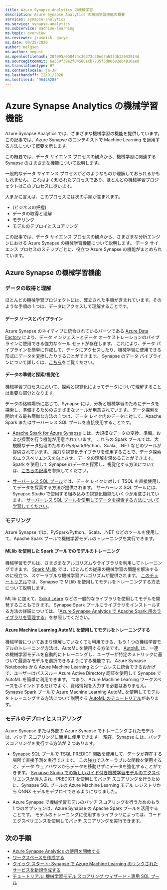 ```yaml
---
title: Azure Synapse Analytics の機械学習
description: Azure Synapse Analytics の機械学習機能の概要
services: synapse-analytics
ms.service: synapse-analytics
ms.subservice: machine-learning
ms.topic: overview
ms.reviewer: jrasnick, garye
ms.date: 09/25/2020
author: nelgson
ms.author: negust
ms.openlocfilehash: 20f095a058434c36373c30ed2a633db12643814d
ms.sourcegitcommit: 6a350f39e2f04500ecb7235f5d88682eb4910ae8
ms.translationtype: HT
ms.contentlocale: ja-JP
ms.lasthandoff: 12/01/2020
ms.locfileid: "96448285"
---
```

# <a name="machine-learning-capabilities-in-azure-synapse-analytics"></a>Azure Synapse Analytics の機械学習機能

Azure Synapse Analytics では、さまざまな機械学習の機能を提供しています。 この記事では、Azure Synapse のコンテキストで Machine Learning を適用する方法について概要を示します。

この概要では、データ サイエンス プロセスの観点から、機械学習に関連する Synapse のさまざまな機能について説明します。

一般的なデータ サイエンス プロセスがどのようなものか理解しておられるかもしれません。 これはよく知られたプロセスであり、ほとんどの機械学習プロジェクトはこのプロセスに従います。

大まかに言えば、このプロセスには次の手順が含まれます。
* (ビジネスの把握)
* データの取得と理解
* モデリング
* モデルのデプロイとスコアリング

この記事では、データ サイエンス プロセスの観点から、さまざまな分析エンジンにおける Azure Synapse の機械学習機能について説明します。 データ サイエンス プロセスのステップごとに、役立つ Azure Synapse の機能がまとめられています。

## <a name="azure-synapse-machine-learning-capabilities"></a>Azure Synapse の機械学習機能

### <a name="data-acquisition-and-understanding"></a>データの取得と理解

ほとんどの機械学習プロジェクトには、確立された手順が含まれています。そのような手順の 1 つは、データにアクセスして理解することです。

#### <a name="data-source-and-pipelines"></a>データ ソースとパイプライン

Azure Synapse のネイティブに統合されているパーツである [Azure Data Factory](/azure/data-factory/introduction) により、データ インジェストとデータ オーケストレーションのパイプラインに使用できる強力なツール セットが存在します。 これにより、データ パイプラインを簡単に作成して、データにアクセスしたり、機械学習に使用できる形式にデータを変換したりすることができます。 Synapse のデータ パイプラインについて詳しくは、[こちら](/azure/data-factory/concepts-pipelines-activities?toc=/azure/synapse-analytics/toc.json&bc=/azure/synapse-analytics/breadcrumb/toc.json)をご覧ください。 

#### <a name="data-preparation-and-explorationvisualization"></a>データの準備と探索/視覚化

機械学習プロセスにおいて、探索と視覚化によってデータについて理解することは重要な部分となります。

データの格納場所に応じて、Synapse には、分析と機械学習のためにデータを探索し、準備するためのさまざまなツールが用意されています。 データ探索を開始する最も簡単な方法の 1 つは、データ レイク内のデータに対して、Apache Spark またはサーバーレス SQL プールを直接使用することです。

* [Apache Spark for Azure Synapse](../spark/apache-spark-overview.md) には、大規模なデータの変換、準備、および探索を行う機能が用意されています。 これらの Spark プールでは、大規模なデータ処理のための PySpark/Python、Scala、.NET などのツールが提供されています。 強力な視覚化ライブラリを使用することで、データ探索のエクスペリエンスを向上させ、データの理解を深めることができます。 Spark を使用して Synapse のデータを探索し、視覚化する方法については、[こちらの記事](../get-started-analyze-spark.md)を参照してください。

* [サーバーレス SQL プール](../sql/on-demand-workspace-overview.md)では、データ レイクに対して TSQL を直接使用してデータを探索する方法が提供されます。 サーバーレス SQL プールには、Synapse Studio で使用する組み込みの視覚化機能もいくつか用意されています。 [サーバーレス SQL プールを使用してデータを探索する方法について学習してください](../get-started-analyze-sql-on-demand.md)。

### <a name="modeling"></a>モデリング

Azure Synapse では、PySpark/Python、Scala、.NET などのツールを使用して、Apache Spark プールで機械学習モデルのトレーニングを実行できます。

#### <a name="train-models-on-spark-pools-with-mllib"></a>MLlib を使用した Spark プールでのモデルのトレーニング

機械学習モデルは、さまざまなアルゴリズムやライブラリを利用してトレーニングできます。 [Spark MLlib](http://spark.apache.org/docs/latest/ml-guide.html) では、ほとんどの従来の機械学習の問題を解決するのに役立つ、スケーラブルな機械学習アルゴリズムが提供されます。 [このチュートリアル](../spark/apache-spark-machine-learning-mllib-notebook.md)では、Synapse で MLlib を使用してモデルをトレーニングする方法について説明します。

MLlib に加えて、[Scikit Learn](https://scikit-learn.org/stable/) などの一般的なライブラリを使用してモデルを開発することもできます。 Synapse Spark プールにライブラリをインストールする方法の詳細については、「[Azure Synapse Analytics で Apache Spark 用のライブラリを管理する](../spark/apache-spark-azure-portal-add-libraries.md)」を参照してください。

#### <a name="train-models-with-azure-machine-learning-automl"></a>Azure Machine Learning AutoML を使用してモデルをトレーニングする

機械学習についてあまり理解していなくても利用できる、もう 1 つの機械学習モデルのトレーニング方法は、AutoML を使用する方法です。 [AutoML](/azure/machine-learning/concept-automated-ml) は、一連の機械学習モデルを自動的にトレーニングし、ユーザーが特定のメトリックに基づいて最適なモデルを選択できるようにする機能です。 Azure Synapse Notebooks から Azure Machine Learning とシームレスに統合できるおかげで、ユーザーはパススルー Azure Active Directory 認証を使用して Synapse で AutoML を簡単に利用できます。  つまり、Azure Machine Learning ワークスペースをポイントするだけでよく、資格情報を入力する必要はありません。 Synapse Spark プールで Azure Machine Learning AutoML を使用してモデルをトレーニングする方法について説明する [AutoML のチュートリアル](../spark/apache-spark-azure-machine-learning-tutorial.md)があります。

### <a name="model-deployment-and-scoring"></a>モデルのデプロイとスコアリング

Azure Synapse または外部の Azure Synapse でトレーニングされたモデルは、バッチ スコアリングに簡単に使用できます。 現在、Synapse には、バッチ スコアリングを実行する方法が 2 つあります。

* Synapse SQL プールで [TSQL PREDICT 関数](../sql-data-warehouse/sql-data-warehouse-predict.md)を使用して、データが存在する場所で直接予測を実行できます。 この強力でスケーラブルな関数を使用すると、データ ウェアハウスからデータを移動せずにデータを強化することができます。 [Synapse Studio での新しいガイド付き機械学習モデルのエクスペリエンス](https://aka.ms/synapse-ml-ui)が導入され、PREDICT を使用してバッチ スコアリングを行うために、Synapse SQL プールの Azure Machine Learning モデル レジストリから ONNX モデルをデプロイできるようになりました。

* Azure Synapse で機械学習モデルのバッチ スコアリングを行うためのもう 1 つのオプションは、Azure Synapse の Apache Spark プールを活用することです。 モデルのトレーニングに使用するライブラリによっては、コード エクスペリエンスを使用してバッチ スコアリングを実行できます。

## <a name="next-steps"></a>次の手順

* [Azure Synapse Analytics の使用を開始する](../get-started.md)
* [ワークスペースを作成する](../get-started-create-workspace.md)
* [クイック スタート: Synapse で Azure Machine Learning のリンクされたサービスを新規作成する](quickstart-integrate-azure-machine-learning.md)
* [チュートリアル: 機械学習モデル スコアリング ウィザード - 専用 SQL プール](tutorial-sql-pool-model-scoring-wizard.md)
